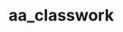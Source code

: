 # aa_classwork


















































































































































































































































